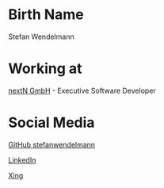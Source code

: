 # Birth Name
Stefan Wendelmann

# Working at
[nextN GmbH](https://www.nextn.de/) - Executive Software Developer

# Social Media

[GitHub stefanwendelmann](https://github.com/stefanwendelmann)

[LinkedIn](Ihttps://www.linkedin.com/in/stefan-h%C3%B6ltker-436776124/)

[Xing](https://www.xing.com/profile/Stefan_Hoeltker/cv)